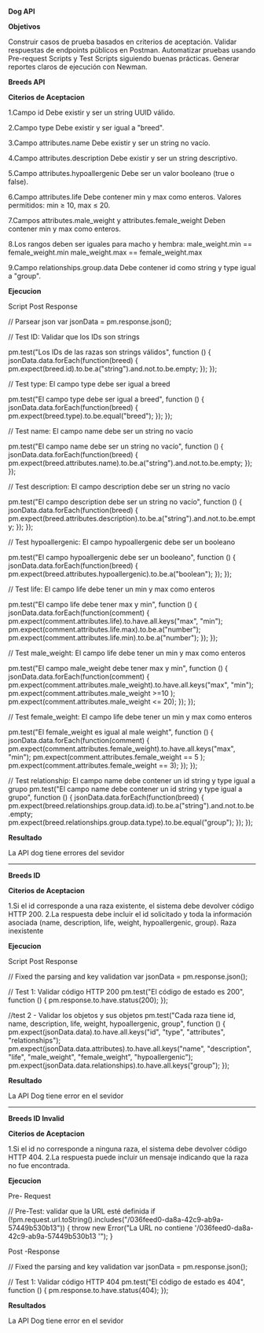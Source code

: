 **Dog API**

**Objetivos**

Construir casos de prueba basados en criterios de aceptación.
Validar respuestas de endpoints públicos en Postman.
Automatizar pruebas usando Pre-request Scripts y Test Scripts siguiendo buenas prácticas.
Generar reportes claros de ejecución con Newman.

**Breeds API**

**Citerios de Aceptacion**

1.Campo id
Debe existir y ser un string UUID válido.

2.Campo type
Debe existir y ser igual a "breed".

3.Campo attributes.name
Debe existir y ser un string no vacío.

4.Campo attributes.description
Debe existir y ser un string descriptivo.

5.Campo attributes.hypoallergenic
Debe ser un valor booleano (true o false).

6.Campo attributes.life
Debe contener min y max como enteros.
Valores permitidos: min ≥ 10, max ≤ 20.

7.Campos attributes.male_weight y attributes.female_weight
Deben contener min y max como enteros.

8.Los rangos deben ser iguales para macho y hembra:
male_weight.min == female_weight.min
male_weight.max == female_weight.max

9.Campo relationships.group.data
Debe contener id como string y type igual a "group".

**Ejecucion**

Script Post Response

// Parsear json
var jsonData = pm.response.json();


// Test ID: Validar que los IDs son strings

pm.test("Los IDs de las razas son strings válidos", function () {
    jsonData.data.forEach(function(breed) {
        pm.expect(breed.id).to.be.a("string").and.not.to.be.empty;
    });
});

// Test type: El campo type debe ser igual a breed

pm.test("El campo type debe ser igual a breed", function () {
    jsonData.data.forEach(function(breed) {
        pm.expect(breed.type).to.be.equal("breed");
    });
});

// Test name: El campo name debe ser un string no vacío

pm.test("El campo name debe ser un string no vacío", function () {
    jsonData.data.forEach(function(breed) {
        pm.expect(breed.attributes.name).to.be.a("string").and.not.to.be.empty;
    });
});

// Test description: El campo description debe ser un string no vacío

pm.test("El campo description debe ser un string no vacío", function () {
    jsonData.data.forEach(function(breed) {
        pm.expect(breed.attributes.description).to.be.a("string").and.not.to.be.empty;
    });
});

// Test hypoallergenic: El campo hypoallergenic debe ser un booleano

pm.test("El campo hypoallergenic debe ser un booleano", function () {
    jsonData.data.forEach(function(breed) {
        pm.expect(breed.attributes.hypoallergenic).to.be.a("boolean");
    });
});

// Test life: El campo life debe tener un min y max como enteros

pm.test("El campo life debe tener max y min", function () {
    jsonData.data.forEach(function(comment) {
        pm.expect(comment.attributes.life).to.have.all.keys("max", "min");
        pm.expect(comment.attributes.life.max).to.be.a("number");
        pm.expect(comment.attributes.life.min).to.be.a("number");
    });
});

// Test male_weight: El campo life debe tener un min y max como enteros

pm.test("El campo male_weight debe tener max y min", function () {
    jsonData.data.forEach(function(comment) {
        pm.expect(comment.attributes.male_weight).to.have.all.keys("max", "min");
        pm.expect(comment.attributes.male_weight >=10 );
        pm.expect(comment.attributes.male_weight <= 20);
    });
});

// Test female_weight: El campo life debe tener un min y max como enteros

pm.test("El  female_weight es igual al male weight", function () {
    jsonData.data.forEach(function(comment) {
        pm.expect(comment.attributes.female_weight).to.have.all.keys("max", "min");
        pm.expect(comment.attributes.female_weight == 5 );
        pm.expect(comment.attributes.female_weight == 3);
    });
});


// Test relationship: El campo name debe contener un id string y type igual a grupo 
pm.test("El campo name debe contener un id string y type igual a grupo", function () {
    jsonData.data.forEach(function(breed) {
        pm.expect(breed.relationships.group.data.id).to.be.a("string").and.not.to.be.empty;
        pm.expect(breed.relationships.group.data.type).to.be.equal("group");
    });
});

**Resultado**

La API dog tiene errores del sevidor



-------------------------------------------
**Breeds ID**

**Citerios de Aceptacion**


1.Si el id corresponde a una raza existente, el sistema debe devolver código HTTP 200.
2.La respuesta debe incluir el id solicitado y toda la información asociada (name, description, life, weight, hypoallergenic, group).
Raza inexistente

**Ejecucion**

Script Post Response

// Fixed the parsing and key validation
var jsonData = pm.response.json();

// Test 1: Validar código HTTP 200
pm.test("El código de estado es 200", function () {
    pm.response.to.have.status(200);
});


//test 2 - Validar los objetos y sus objetos 
pm.test("Cada raza tiene id, name, description, life, weight, hypoallergenic, group", function () {
    pm.expect(jsonData.data).to.have.all.keys("id", "type", "attributes", "relationships");
    pm.expect(jsonData.data.attributes).to.have.all.keys("name", "description", "life", "male_weight", "female_weight", "hypoallergenic");
    pm.expect(jsonData.data.relationships).to.have.all.keys("group");
});

**Resultado**

La API Dog tiene error en el sevidor


---------------------------------------------------


**Breeds ID Invalid**

**Citerios de Aceptacion**

1.Si el id no corresponde a ninguna raza, el sistema debe devolver código HTTP 404.
2.La respuesta puede incluir un mensaje indicando que la raza no fue encontrada.

**Ejecucion**

Pre- Request 

// Pre-Test: validar que la URL esté definida
  if (!pm.request.url.toString().includes("/036feed0-da8a-42c9-ab9a-57449b530b13")) {
      throw new Error("La URL no contiene '/036feed0-da8a-42c9-ab9a-57449b530b13 '");
  }

Post -Response

// Fixed the parsing and key validation
var jsonData = pm.response.json();

// Test 1: Validar código HTTP 404
pm.test("El código de estado es 404", function () {
    pm.response.to.have.status(404);
});

**Resultados**

La API Dog tiene error en el sevidor

